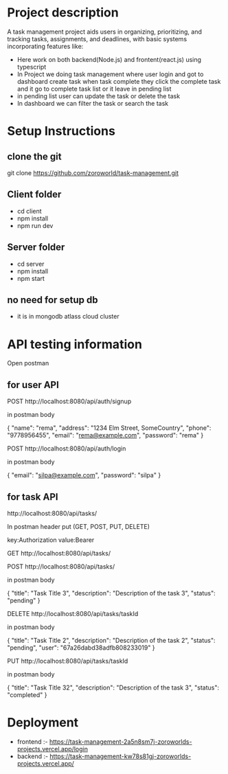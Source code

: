 # Project description
 A task management project aids users in organizing, prioritizing, and tracking tasks, assignments, and deadlines, with basic systems incorporating features like:

- Here work on both backend(Node.js) and frontent(react.js) using typescript  
- In Project we doing task management where user login and got to dashboard create task when task complete they click the complete task and it go to complete task list or it leave in pending list
- in pending list user can update the task or delete the task
- In dashboard we can filter the task or search the task

# Setup Instructions

## clone the git
  git clone https://github.com/zoroworld/task-management.git

## Client folder
  - cd client
  - npm install 
  - npm run dev

## Server folder
  - cd server
  - npm install
  - npm start

## no need for setup db
  - it is in mongodb atlass cloud cluster




# API testing information

Open postman

## for user API

POST http://localhost:8080/api/auth/signup

in postman body 

{
  "name": "rema",
  "address": "1234 Elm Street, SomeCountry",
  "phone": "9778956455",
  "email": "rema@example.com",
  "password": "rema"
}

POST http://localhost:8080/api/auth/login

in postman body 

{
  "email": "silpa@example.com",
  "password": "silpa"
}
## for task API

http://localhost:8080/api/tasks/

In postman header put (GET, POST, PUT, DELETE)

key:Authorization
value:Bearer <Token Key>

GET http://localhost:8080/api/tasks/

POST http://localhost:8080/api/tasks/

in postman body 

{
  "title": "Task Title 3",
  "description": "Description of the task 3",
  "status": "pending"
}

DELETE http://localhost:8080/api/tasks/taskId

in postman body 

{
  "title": "Task Title 2",
  "description": "Description of the task 2",
  "status": "pending",
  "user": "67a26dabd38adfb808233019"
}

PUT http://localhost:8080/api/tasks/taskId

in postman body 

{
  "title": "Task Title 32",
  "description": "Description of the task 3",
  "status": "completed"
}




# Deployment
- frontend :-   https://task-management-2a5n8sm7j-zoroworlds-projects.vercel.app/login
- backend :- https://task-management-kw78s81gj-zoroworlds-projects.vercel.app/




